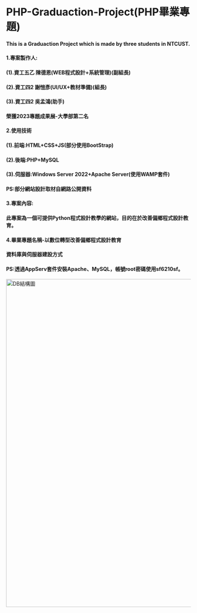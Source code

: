 # PHP-Graduaction-Project(PHP畢業專題)
#### This is a Graduaction Project which is made by three students in NTCUST.
#### 1.專案製作人:
#### (1).資工五乙 陳德恩(WEB程式設計+系統管理)(副組長)
#### (2).資工四2 謝愷彥(UI/UX+教材準備)(組長)
#### (3).資工四2 吳孟鴻(助手)
#### 榮獲2023專題成果展-大學部第二名
#### 2.使用技術
#### (1).前端:HTML+CSS+JS(部分使用BootStrap)
#### (2).後端:PHP+MySQL
#### (3).伺服器:Windows Server 2022+Apache Server(使用WAMP套件)
#### PS:部分網站設計取材自網路公開資料
#### 3.專案內容:
#### 此專案為一個可提供Python程式設計教學的網站，目的在於改善偏鄉程式設計教育。
#### 4.畢業專題名稱-以數位轉型改善偏鄉程式設計教育
#### 資料庫與伺服器建設方式
#### PS:透過AppServ套件安裝Apache、MySQL，帳號root密碼使用sf6210sf。
<img width="893" alt="DB結構圖" src="https://github.com/nutccsieandy/PHP-Graduaction-Project/assets/91305887/1c9e5e31-805a-40d2-a352-fff18edfd828">
